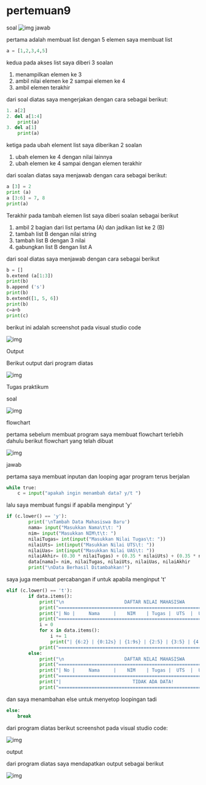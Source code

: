 # pertemuan9
soal
![img](gambar/soal.png)
jawab

pertama adalah membuat list dengan 5 elemen saya membuat list

```py
a = [1,2,3,4,5]
```
kedua pada akses list saya diberi 3 soalan

1. menampilkan elemen ke 3
2. ambil nilai elemen ke 2 sampai elemen ke 4
3. ambil elemen terakhir

dari soal diatas saya mengerjakan dengan cara sebagai berikut:

```py
1. a[2]
2. del a[1:4]
    print(a)
3. del a[1] 
    print(a)
```
ketiga pada ubah element list saya diberikan 2 soalan

1. ubah elemen ke 4 dengan nilai lainnya
2. ubah elemen ke 4 sampai dengan elemen terakhir

dari soalan diatas saya menjawab dengan cara sebagai berikut:

```py
a [3] = 2
print (a)
a [3:6] = 7, 8
print(a)
```
Terakhir pada tambah elemen list saya diberi soalan sebagai berikut

1. ambil 2 bagian dari list pertama (A) dan jadikan list ke 2 (B)
2. tambah list B dengan nilai string
3. tambah list B dengan 3 nilai
4. gabungkan list B dengan list A

dari soal diatas saya menjawab dengan cara sebagai berikut

```py
b = []
b.extend (a[1:3])
print(b)
b.append ('s')
print(b)
b.extend([1, 5, 6])
print(b)
c=a+b
print(c)
```
berikut ini adalah screenshot pada visual studio code

![img](gambar/1.png)

Output

Berikut output dari program diatas 

![img](gambar/2.png)

Tugas praktikum

soal

![img](gambar/3.png)

flowchart

pertama sebelum membuat program saya membuat flowchart terlebih dahulu
berikut flowchart yang telah dibuat

![img](gambar/4.png)

jawab

pertama saya membuat inputan dan looping agar program terus berjalan

```py
while true:
    c = input("apakah ingin menambah data? y/t ")
```

lalu saya membuat fungsi if apabila menginput 'y'

```py
if (c.lower() == 'y'):                                               
        print('\nTambah Data Mahasiswa Baru')
        nama= input("Masukkan Nama\t\t: ")                                        
        nim= input("Masukkan NIM\t\t: ")                                         
        nilaiTugas= int(input("Masukkan Nilai Tugas\t: "))                              
        nilaiUts= int(input("Masukkan Nilai UTS\t: "))                                   
        nilaiUas= int(input("Masukkan Nilai UAS\t: "))                                    
        nilaiAkhir= (0.30 * nilaiTugas) + (0.35 * nilaiUts) + (0.35 * nilaiUas)              
        data[nama]= nim, nilaiTugas, nilaiUts, nilaiUas, nilaiAkhir                         
        print("\nData Berhasil Ditambahkan!")
```

saya juga membuat percabangan if untuk apabila menginput 't'

```py
elif (c.lower() == 't'):                                                                    
        if data.items():                                                                     
            print("\n                      DAFTAR NILAI MAHASISWA                    ")
            print("==================================================================")
            print("| No |     Nama     |    NIM    | Tugas |  UTS  |  UAS  |  Akhir |")
            print("==================================================================")
            i = 0
            for x in data.items():
                i += 1
                print("| {6:2} | {0:12s} | {1:9s} | {2:5} | {3:5} | {4:5} | {5:6} |".format(x[0], x[1][0], x[1][1], x[1][2], x[1][3], x[1][4], i))  
            print("==================================================================")
        else:
            print("\n                      DAFTAR NILAI MAHASISWA                    ")
            print("==================================================================")
            print("| No |     Nama     |    NIM    | Tugas |  UTS  |  UAS  |  Akhir |")
            print("==================================================================")
            print("|                          TIDAK ADA DATA!                       |")
            print("==================================================================")
```

dan saya menambahan else untuk menyetop loopingan tadi

```py
else:
    break

```

dari program diatas berikut screenshot pada visual studio code:

![img](gambar/5.png)

output

dari program diatas saya mendapatkan output sebagai berikut

![img](gambar/6.png)